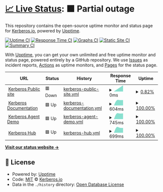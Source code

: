 # [📈 Live Status](https://kerberos..o): <!--live status--> **🟧 Partial outage**

This repository contains the open-source uptime monitor and status page for [Kerberos.io](https://kerberos.io), powered by [Upptime](https://github.com/upptime/upptime).

[![Uptime CI](https://github.com/kerberos-io/upptime/workflows/Uptime%20CI/badge.svg)](https://github.com/kerberos-io/upptime/actions?query=workflow%3A%22Uptime+CI%22)
[![Response Time CI](https://github.com/kerberos-io/upptime/workflows/Response%20Time%20CI/badge.svg)](https://github.com/kerberos-io/upptime/actions?query=workflow%3A%22Response+Time+CI%22)
[![Graphs CI](https://github.com/kerberos-io/upptime/workflows/Graphs%20CI/badge.svg)](https://github.com/kerberos-io/upptime/actions?query=workflow%3A%22Graphs+CI%22)
[![Static Site CI](https://github.com/kerberos-io/upptime/workflows/Static%20Site%20CI/badge.svg)](https://github.com/kerberos-io/upptime/actions?query=workflow%3A%22Static+Site+CI%22)
[![Summary CI](https://github.com/kerberos-io/upptime/workflows/Summary%20CI/badge.svg)](https://github.com/kerberos-io/upptime/actions?query=workflow%3A%22Summary+CI%22)

With [Upptime](https://upptime.js.org), you can get your own unlimited and free uptime monitor and status page, powered entirely by a GitHub repository. We use [Issues](https://github.com/kerberos-io/upptime/issues) as incident reports, [Actions](https://github.com/kerberos-io/upptime/actions) as uptime monitors, and [Pages](https://kerberos..o) for the status page.

<!--start: status pages-->
<!-- This summary is generated by Upptime (https://github.com/upptime/upptime) -->
<!-- Do not edit this manually, your changes will be overwritten -->
<!-- prettier-ignore -->
| URL | Status | History | Response Time | Uptime |
| --- | ------ | ------- | ------------- | ------ |
| <img alt="" src="https://favicons.githubusercontent.com/www.kerberos.io" height="13"> [Kerberos Public site](https://www.kerberos.io) | 🟥 Down | [kerberos-public-site.yml](https://github.com/kerberos-io/upptime/commits/HEAD/history/kerberos-public-site.yml) | <details><summary><img alt="Response time graph" src="./graphs/kerberos-public-site/response-time-week.png" height="20"> 0ms</summary><br><a href="https://status.kerberos.io/history/kerberos-public-site"><img alt="Response time 0" src="https://img.shields.io/endpoint?url=https%3A%2F%2Fraw.githubusercontent.com%2Fkerberos-io%2Fupptime%2FHEAD%2Fapi%2Fkerberos-public-site%2Fresponse-time.json"></a><br><a href="https://status.kerberos.io/history/kerberos-public-site"><img alt="24-hour response time 0" src="https://img.shields.io/endpoint?url=https%3A%2F%2Fraw.githubusercontent.com%2Fkerberos-io%2Fupptime%2FHEAD%2Fapi%2Fkerberos-public-site%2Fresponse-time-day.json"></a><br><a href="https://status.kerberos.io/history/kerberos-public-site"><img alt="7-day response time 0" src="https://img.shields.io/endpoint?url=https%3A%2F%2Fraw.githubusercontent.com%2Fkerberos-io%2Fupptime%2FHEAD%2Fapi%2Fkerberos-public-site%2Fresponse-time-week.json"></a><br><a href="https://status.kerberos.io/history/kerberos-public-site"><img alt="30-day response time 0" src="https://img.shields.io/endpoint?url=https%3A%2F%2Fraw.githubusercontent.com%2Fkerberos-io%2Fupptime%2FHEAD%2Fapi%2Fkerberos-public-site%2Fresponse-time-month.json"></a><br><a href="https://status.kerberos.io/history/kerberos-public-site"><img alt="1-year response time 0" src="https://img.shields.io/endpoint?url=https%3A%2F%2Fraw.githubusercontent.com%2Fkerberos-io%2Fupptime%2FHEAD%2Fapi%2Fkerberos-public-site%2Fresponse-time-year.json"></a></details> | <details><summary><a href="https://status.kerberos.io/history/kerberos-public-site">0.82%</a></summary><a href="https://status.kerberos.io/history/kerberos-public-site"><img alt="All-time uptime 0.82%" src="https://img.shields.io/endpoint?url=https%3A%2F%2Fraw.githubusercontent.com%2Fkerberos-io%2Fupptime%2FHEAD%2Fapi%2Fkerberos-public-site%2Fuptime.json"></a><br><a href="https://status.kerberos.io/history/kerberos-public-site"><img alt="24-hour uptime 0.82%" src="https://img.shields.io/endpoint?url=https%3A%2F%2Fraw.githubusercontent.com%2Fkerberos-io%2Fupptime%2FHEAD%2Fapi%2Fkerberos-public-site%2Fuptime-day.json"></a><br><a href="https://status.kerberos.io/history/kerberos-public-site"><img alt="7-day uptime 0.82%" src="https://img.shields.io/endpoint?url=https%3A%2F%2Fraw.githubusercontent.com%2Fkerberos-io%2Fupptime%2FHEAD%2Fapi%2Fkerberos-public-site%2Fuptime-week.json"></a><br><a href="https://status.kerberos.io/history/kerberos-public-site"><img alt="30-day uptime 0.82%" src="https://img.shields.io/endpoint?url=https%3A%2F%2Fraw.githubusercontent.com%2Fkerberos-io%2Fupptime%2FHEAD%2Fapi%2Fkerberos-public-site%2Fuptime-month.json"></a><br><a href="https://status.kerberos.io/history/kerberos-public-site"><img alt="1-year uptime 0.82%" src="https://img.shields.io/endpoint?url=https%3A%2F%2Fraw.githubusercontent.com%2Fkerberos-io%2Fupptime%2FHEAD%2Fapi%2Fkerberos-public-site%2Fuptime-year.json"></a></details>
| <img alt="" src="https://favicons.githubusercontent.com/doc.kerberos.io" height="13"> [Kerberos Documentation](https://doc.kerberos.io) | 🟩 Up | [kerberos-documentation.yml](https://github.com/kerberos-io/upptime/commits/HEAD/history/kerberos-documentation.yml) | <details><summary><img alt="Response time graph" src="./graphs/kerberos-documentation/response-time-week.png" height="20"> 604ms</summary><br><a href="https://status.kerberos.io/history/kerberos-documentation"><img alt="Response time 604" src="https://img.shields.io/endpoint?url=https%3A%2F%2Fraw.githubusercontent.com%2Fkerberos-io%2Fupptime%2FHEAD%2Fapi%2Fkerberos-documentation%2Fresponse-time.json"></a><br><a href="https://status.kerberos.io/history/kerberos-documentation"><img alt="24-hour response time 604" src="https://img.shields.io/endpoint?url=https%3A%2F%2Fraw.githubusercontent.com%2Fkerberos-io%2Fupptime%2FHEAD%2Fapi%2Fkerberos-documentation%2Fresponse-time-day.json"></a><br><a href="https://status.kerberos.io/history/kerberos-documentation"><img alt="7-day response time 604" src="https://img.shields.io/endpoint?url=https%3A%2F%2Fraw.githubusercontent.com%2Fkerberos-io%2Fupptime%2FHEAD%2Fapi%2Fkerberos-documentation%2Fresponse-time-week.json"></a><br><a href="https://status.kerberos.io/history/kerberos-documentation"><img alt="30-day response time 604" src="https://img.shields.io/endpoint?url=https%3A%2F%2Fraw.githubusercontent.com%2Fkerberos-io%2Fupptime%2FHEAD%2Fapi%2Fkerberos-documentation%2Fresponse-time-month.json"></a><br><a href="https://status.kerberos.io/history/kerberos-documentation"><img alt="1-year response time 604" src="https://img.shields.io/endpoint?url=https%3A%2F%2Fraw.githubusercontent.com%2Fkerberos-io%2Fupptime%2FHEAD%2Fapi%2Fkerberos-documentation%2Fresponse-time-year.json"></a></details> | <details><summary><a href="https://status.kerberos.io/history/kerberos-documentation">100.00%</a></summary><a href="https://status.kerberos.io/history/kerberos-documentation"><img alt="All-time uptime 100.00%" src="https://img.shields.io/endpoint?url=https%3A%2F%2Fraw.githubusercontent.com%2Fkerberos-io%2Fupptime%2FHEAD%2Fapi%2Fkerberos-documentation%2Fuptime.json"></a><br><a href="https://status.kerberos.io/history/kerberos-documentation"><img alt="24-hour uptime 100.00%" src="https://img.shields.io/endpoint?url=https%3A%2F%2Fraw.githubusercontent.com%2Fkerberos-io%2Fupptime%2FHEAD%2Fapi%2Fkerberos-documentation%2Fuptime-day.json"></a><br><a href="https://status.kerberos.io/history/kerberos-documentation"><img alt="7-day uptime 100.00%" src="https://img.shields.io/endpoint?url=https%3A%2F%2Fraw.githubusercontent.com%2Fkerberos-io%2Fupptime%2FHEAD%2Fapi%2Fkerberos-documentation%2Fuptime-week.json"></a><br><a href="https://status.kerberos.io/history/kerberos-documentation"><img alt="30-day uptime 100.00%" src="https://img.shields.io/endpoint?url=https%3A%2F%2Fraw.githubusercontent.com%2Fkerberos-io%2Fupptime%2FHEAD%2Fapi%2Fkerberos-documentation%2Fuptime-month.json"></a><br><a href="https://status.kerberos.io/history/kerberos-documentation"><img alt="1-year uptime 100.00%" src="https://img.shields.io/endpoint?url=https%3A%2F%2Fraw.githubusercontent.com%2Fkerberos-io%2Fupptime%2FHEAD%2Fapi%2Fkerberos-documentation%2Fuptime-year.json"></a></details>
| <img alt="" src="https://favicons.githubusercontent.com/demo.kerberos.io" height="13"> [Kerberos Agent Demo](https://demo.kerberos.io) | 🟩 Up | [kerberos-agent-demo.yml](https://github.com/kerberos-io/upptime/commits/HEAD/history/kerberos-agent-demo.yml) | <details><summary><img alt="Response time graph" src="./graphs/kerberos-agent-demo/response-time-week.png" height="20"> 745ms</summary><br><a href="https://status.kerberos.io/history/kerberos-agent-demo"><img alt="Response time 745" src="https://img.shields.io/endpoint?url=https%3A%2F%2Fraw.githubusercontent.com%2Fkerberos-io%2Fupptime%2FHEAD%2Fapi%2Fkerberos-agent-demo%2Fresponse-time.json"></a><br><a href="https://status.kerberos.io/history/kerberos-agent-demo"><img alt="24-hour response time 745" src="https://img.shields.io/endpoint?url=https%3A%2F%2Fraw.githubusercontent.com%2Fkerberos-io%2Fupptime%2FHEAD%2Fapi%2Fkerberos-agent-demo%2Fresponse-time-day.json"></a><br><a href="https://status.kerberos.io/history/kerberos-agent-demo"><img alt="7-day response time 745" src="https://img.shields.io/endpoint?url=https%3A%2F%2Fraw.githubusercontent.com%2Fkerberos-io%2Fupptime%2FHEAD%2Fapi%2Fkerberos-agent-demo%2Fresponse-time-week.json"></a><br><a href="https://status.kerberos.io/history/kerberos-agent-demo"><img alt="30-day response time 745" src="https://img.shields.io/endpoint?url=https%3A%2F%2Fraw.githubusercontent.com%2Fkerberos-io%2Fupptime%2FHEAD%2Fapi%2Fkerberos-agent-demo%2Fresponse-time-month.json"></a><br><a href="https://status.kerberos.io/history/kerberos-agent-demo"><img alt="1-year response time 745" src="https://img.shields.io/endpoint?url=https%3A%2F%2Fraw.githubusercontent.com%2Fkerberos-io%2Fupptime%2FHEAD%2Fapi%2Fkerberos-agent-demo%2Fresponse-time-year.json"></a></details> | <details><summary><a href="https://status.kerberos.io/history/kerberos-agent-demo">100.00%</a></summary><a href="https://status.kerberos.io/history/kerberos-agent-demo"><img alt="All-time uptime 100.00%" src="https://img.shields.io/endpoint?url=https%3A%2F%2Fraw.githubusercontent.com%2Fkerberos-io%2Fupptime%2FHEAD%2Fapi%2Fkerberos-agent-demo%2Fuptime.json"></a><br><a href="https://status.kerberos.io/history/kerberos-agent-demo"><img alt="24-hour uptime 100.00%" src="https://img.shields.io/endpoint?url=https%3A%2F%2Fraw.githubusercontent.com%2Fkerberos-io%2Fupptime%2FHEAD%2Fapi%2Fkerberos-agent-demo%2Fuptime-day.json"></a><br><a href="https://status.kerberos.io/history/kerberos-agent-demo"><img alt="7-day uptime 100.00%" src="https://img.shields.io/endpoint?url=https%3A%2F%2Fraw.githubusercontent.com%2Fkerberos-io%2Fupptime%2FHEAD%2Fapi%2Fkerberos-agent-demo%2Fuptime-week.json"></a><br><a href="https://status.kerberos.io/history/kerberos-agent-demo"><img alt="30-day uptime 100.00%" src="https://img.shields.io/endpoint?url=https%3A%2F%2Fraw.githubusercontent.com%2Fkerberos-io%2Fupptime%2FHEAD%2Fapi%2Fkerberos-agent-demo%2Fuptime-month.json"></a><br><a href="https://status.kerberos.io/history/kerberos-agent-demo"><img alt="1-year uptime 100.00%" src="https://img.shields.io/endpoint?url=https%3A%2F%2Fraw.githubusercontent.com%2Fkerberos-io%2Fupptime%2FHEAD%2Fapi%2Fkerberos-agent-demo%2Fuptime-year.json"></a></details>
| <img alt="" src="https://favicons.githubusercontent.com/app.kerberos.io" height="13"> [Kerberos Hub](https://app.kerberos.io) | 🟩 Up | [kerberos-hub.yml](https://github.com/kerberos-io/upptime/commits/HEAD/history/kerberos-hub.yml) | <details><summary><img alt="Response time graph" src="./graphs/kerberos-hub/response-time-week.png" height="20"> 699ms</summary><br><a href="https://status.kerberos.io/history/kerberos-hub"><img alt="Response time 699" src="https://img.shields.io/endpoint?url=https%3A%2F%2Fraw.githubusercontent.com%2Fkerberos-io%2Fupptime%2FHEAD%2Fapi%2Fkerberos-hub%2Fresponse-time.json"></a><br><a href="https://status.kerberos.io/history/kerberos-hub"><img alt="24-hour response time 699" src="https://img.shields.io/endpoint?url=https%3A%2F%2Fraw.githubusercontent.com%2Fkerberos-io%2Fupptime%2FHEAD%2Fapi%2Fkerberos-hub%2Fresponse-time-day.json"></a><br><a href="https://status.kerberos.io/history/kerberos-hub"><img alt="7-day response time 699" src="https://img.shields.io/endpoint?url=https%3A%2F%2Fraw.githubusercontent.com%2Fkerberos-io%2Fupptime%2FHEAD%2Fapi%2Fkerberos-hub%2Fresponse-time-week.json"></a><br><a href="https://status.kerberos.io/history/kerberos-hub"><img alt="30-day response time 699" src="https://img.shields.io/endpoint?url=https%3A%2F%2Fraw.githubusercontent.com%2Fkerberos-io%2Fupptime%2FHEAD%2Fapi%2Fkerberos-hub%2Fresponse-time-month.json"></a><br><a href="https://status.kerberos.io/history/kerberos-hub"><img alt="1-year response time 699" src="https://img.shields.io/endpoint?url=https%3A%2F%2Fraw.githubusercontent.com%2Fkerberos-io%2Fupptime%2FHEAD%2Fapi%2Fkerberos-hub%2Fresponse-time-year.json"></a></details> | <details><summary><a href="https://status.kerberos.io/history/kerberos-hub">100.00%</a></summary><a href="https://status.kerberos.io/history/kerberos-hub"><img alt="All-time uptime 100.00%" src="https://img.shields.io/endpoint?url=https%3A%2F%2Fraw.githubusercontent.com%2Fkerberos-io%2Fupptime%2FHEAD%2Fapi%2Fkerberos-hub%2Fuptime.json"></a><br><a href="https://status.kerberos.io/history/kerberos-hub"><img alt="24-hour uptime 100.00%" src="https://img.shields.io/endpoint?url=https%3A%2F%2Fraw.githubusercontent.com%2Fkerberos-io%2Fupptime%2FHEAD%2Fapi%2Fkerberos-hub%2Fuptime-day.json"></a><br><a href="https://status.kerberos.io/history/kerberos-hub"><img alt="7-day uptime 100.00%" src="https://img.shields.io/endpoint?url=https%3A%2F%2Fraw.githubusercontent.com%2Fkerberos-io%2Fupptime%2FHEAD%2Fapi%2Fkerberos-hub%2Fuptime-week.json"></a><br><a href="https://status.kerberos.io/history/kerberos-hub"><img alt="30-day uptime 100.00%" src="https://img.shields.io/endpoint?url=https%3A%2F%2Fraw.githubusercontent.com%2Fkerberos-io%2Fupptime%2FHEAD%2Fapi%2Fkerberos-hub%2Fuptime-month.json"></a><br><a href="https://status.kerberos.io/history/kerberos-hub"><img alt="1-year uptime 100.00%" src="https://img.shields.io/endpoint?url=https%3A%2F%2Fraw.githubusercontent.com%2Fkerberos-io%2Fupptime%2FHEAD%2Fapi%2Fkerberos-hub%2Fuptime-year.json"></a></details>

<!--end: status pages-->

[**Visit our status website →**](https://kerberos..o)

## 📄 License

- Powered by: [Upptime](https://github.com/upptime/upptime)
- Code: [MIT](./LICENSE) © [Kerberos.io](https://kerberos.io)
- Data in the `./history` directory: [Open Database License](https://opendatacommons.org/licenses/odbl/1-0/)
